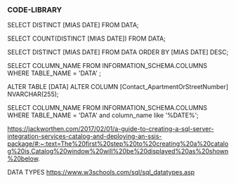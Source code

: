 ### CODE-LIBRARY
 
SELECT DISTINCT [MIAS DATE] FROM DATA;  

SELECT COUNT(DISTINCT [MIAS DATE]) FROM DATA;  

SELECT DISTINCT [MIAS DATE] FROM DATA  ORDER BY [MIAS DATE] DESC;

SELECT COLUMN_NAME FROM INFORMATION_SCHEMA.COLUMNS WHERE TABLE_NAME = 'DATA' ;

ALTER TABLE [DATA] ALTER COLUMN [Contact_ApartmentOrStreetNumber] NVARCHAR(255);  



SELECT COLUMN_NAME FROM INFORMATION_SCHEMA.COLUMNS WHERE TABLE_NAME = 'DATA' and column_name like '%DATE%';

https://jackworthen.com/2017/02/01/a-guide-to-creating-a-sql-server-integration-services-catalog-and-deploying-an-ssis-package/#:~:text=The%20first%20step%20to%20creating%20a%20catalog%20is,Catalog%20window%20will%20be%20displayed%20as%20shown%20below.

DATA TYPES https://www.w3schools.com/sql/sql_datatypes.asp
